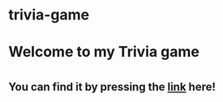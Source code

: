 # trivia-game
<h1>Welcome to my Trivia game<h1>
<h2>You can find it by pressing the <a href="">link</a> here!</h2>
